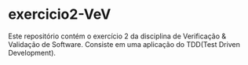 # exercicio2-VeV
Este repositório contém o exercício 2 da disciplina de Verificação &amp; Validação de Software. Consiste em uma aplicação do TDD(Test Driven Development).
